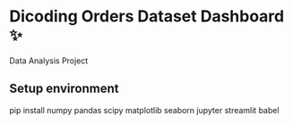 # Dicoding Orders Dataset Dashboard ✨
Data Analysis Project

## Setup environment
pip install numpy pandas scipy matplotlib seaborn jupyter streamlit babel
